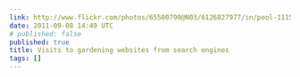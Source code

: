 ```yaml
---
link: http://www.flickr.com/photos/65500790@N03/6126827977/in/pool-1115946@N24
date: 2011-09-08 14:49 UTC
# published: false
published: true
title: Visits to gardening websites from search engines
tags: []
---
```



